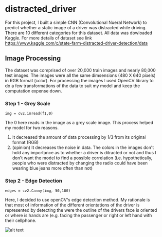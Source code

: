 # distracted_driver

For this project, I built a simple CNN (Convolutional Nueral Network) to predict whether a static image of a driver was distracted while driving. There are 10 different categories for this dataset. All data was dowloaded Kaggle. For more details of dataset see link https://www.kaggle.com/c/state-farm-distracted-driver-detection/data

## Image Processing

The dataset was comprised of over 20,000 train images and nearly 80,000 test images. The images were all the same dimsensions (480 X 640 pixels) in RGB format (color). For processing the images I used OpenCV library to do a few transformations of the data to suit my model and keep the computation expense down.

### Step 1 - Grey Scale

```
img = cv2.imread(f1,0)
```
The 0 here reads in the image as a grey scale image. This process helped my model for two reasons. 
1. It decreased the amount of data processing by 1/3 from its original format (RGB)
2. (opinion) It decreases the noise in data. The colors in the images don't hold any  importance as to whether a driver is ditracted or not and thus I don't want the model to find a possible correlation (i.e. hypothetically, people who were distracted by changing the radio could have been wearing blue jeans more often than not)

### Step 2 - Edge Detection

```
edges = cv2.Canny(img, 50,100)
```
Here, I decided to use openCV's edge detection method. My rationale is that most of information of the different orientations of the driver is represented by detecting the were the outline of the drivers face is oriented or where is hands are (e.g. facing the passenger or right or left hand with their cellphone.   

![alt text](https://raw.githubusercontent.com/username/projectname/branch/path/to/img.png)
